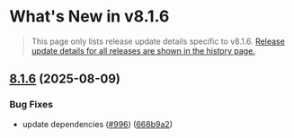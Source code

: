 # What's New in v<span class="_version">8.1.6</span>

> This page only lists release update details specific to v<span class="_version">8.1.6</span>. [Release update details for all releases are shown in the history page.](History)

<!--_release-notes-->
## [8.1.6](https://github.com/Finbuckle/Finbuckle.MultiTenant/compare/v8.1.5...v8.1.6) (2025-08-09)


### Bug Fixes

* update dependencies ([#996](https://github.com/Finbuckle/Finbuckle.MultiTenant/issues/996)) ([668b9a2](https://github.com/Finbuckle/Finbuckle.MultiTenant/commit/668b9a2044ea5dbcfa371951d52ab3e27ac734b5))




<!--_release-notes-->
